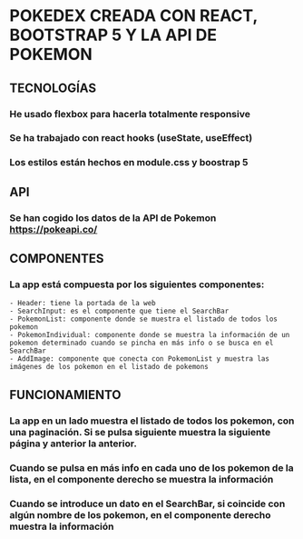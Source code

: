 # POKEDEX CREADA CON REACT, BOOTSTRAP 5 Y LA API DE POKEMON

## TECNOLOGÍAS
### He usado flexbox para hacerla totalmente responsive
### Se ha trabajado con react hooks (useState, useEffect)
### Los estilos están hechos en module.css y boostrap 5

## API

### Se han cogido los datos de la API de Pokemon https://pokeapi.co/

## COMPONENTES

### La app está compuesta por los siguientes componentes:
    - Header: tiene la portada de la web
    - SearchInput: es el componente que tiene el SearchBar
    - PokemonList: componente donde se muestra el listado de todos los pokemon
    - PokemonIndividual: componente donde se muestra la información de un pokemon determinado cuando se pincha en más info o se busca en el SearchBar
    - AddImage: componente que conecta con PokemonList y muestra las imágenes de los pokemon en el listado de pokemons

## FUNCIONAMIENTO

### La app en un lado muestra el listado de todos los pokemon, con una paginación. Si se pulsa siguiente muestra la siguiente página y anterior la anterior.


### Cuando se pulsa en más info en cada uno de los pokemon de la lista, en el componente derecho se muestra la información


### Cuando se introduce un dato en el SearchBar, si coincide con algún nombre de los pokemon, en el componente derecho muestra la información



